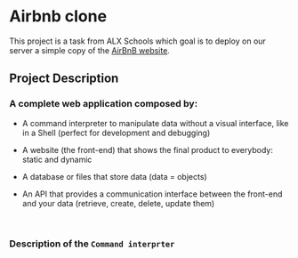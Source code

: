 # Airbnb clone
This project is a task from ALX Schools which goal is to deploy on our server a simple copy of the [AirBnB website](https://www.airbnb.com/).
<br>

## Project Description

### A complete web application composed by:

* A command interpreter to manipulate data without a visual interface, like in a Shell (perfect for development and
debugging)

* A website (the front-end) that shows the final product to everybody: static and dynamic

* A database or files that store data (data = objects)

* An API that provides a communication interface between the front-end and your data (retrieve, create, delete, update them)
<br>


### Description of the `Command interprter`

